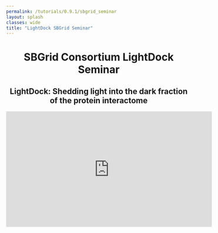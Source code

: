 ```yaml
---
permalink: /tutorials/0.9.1/sbgrid_seminar
layout: splash
classes: wide
title: "LightDock SBGrid Seminar"
---
```


<center><h1 style="margin-top:40px">SBGrid Consortium LightDock Seminar</h1></center>
<center><h2>LightDock: Shedding light into the dark fraction of the protein interactome</h2></center>

<center><iframe width="560" height="315" src="https://www.youtube.com/embed/7QNxTOX0ecQ" frameborder="0" allow="accelerometer; autoplay; clipboard-write; encrypted-media; gyroscope; picture-in-picture" allowfullscreen></iframe></center>

